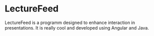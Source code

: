 # LectureFeed
LectureFeed is a programm designed to enhance interaction in presentations.
It is really cool and developed using Angular and Java.
 
